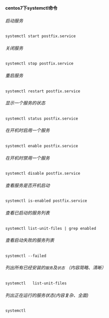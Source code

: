 __centos7下systemctl命令__


###### 启动服务   
``systemctl start postfix.service``

###### 关闭服务  
``systemctl stop postfix.service``

###### 重启服务    
``systemctl restart postfix.service``

###### 显示一个服务的状态  
``systemctl status postfix.service``

###### 在开机时启用一个服务     
``systemctl enable postfix.service``

###### 在开机时禁用一个服务
``systemctl disable postfix.service``

###### 查看服务是否开机启动  
``systemctl is-enabled postfix.service``

###### 查看已启动的服务列表   
``systemctl list-unit-files | grep enabled``

###### 查看启动失败的服务列表      
``systemctl --failed``

###### 列出所有已经安装的`服务`及`状态` （内容简略、清晰）   
```systemctl   list-unit-files```

###### 列出正在运行的服务状态(内容复杂、全面)   
```systemctl``` 
